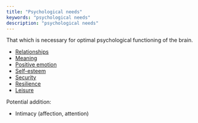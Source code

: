 ```yaml
---
title: "Psychological needs"
keywords: "psychological needs"
description: "psychological needs"
---
```


That which is necessary for optimal psychological functioning of the brain.

- [Relationships](/needs/psychological/relationships/)
- [Meaning](/needs/psychological/meaning/)
- [Positive emotion](/needs/psychological/emotion/)
- [Self-esteem](/needs/psychological/self-esteem/)
- [Security](/needs/psychological/security/)
- [Resilience](/needs/psychological/resilience/)
- [Leisure](/needs/psychological/leisure/)

Potential addition:

- Intimacy (affection, attention)
